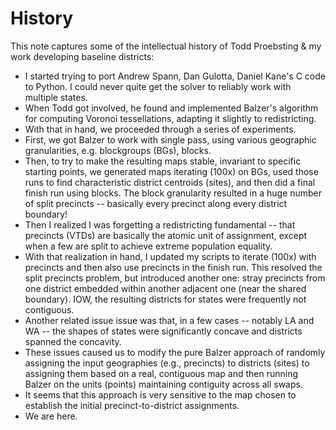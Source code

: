 # History

This note captures some of the intellectual history of Todd Proebsting & my work developing baseline districts:

- I started trying to port Andrew Spann, Dan Gulotta, Daniel Kane's C code to Python. I could never quite get the solver to reliably work with multiple states.
- When Todd got involved, he found and implemented Balzer's algorithm for computing Voronoi tessellations, adapting it slightly to redistricting.
- With that in hand, we proceeded through a series of experiments.
- First, we got Balzer to work with single pass, using various geographic granularities, e.g. blockgroups (BGs), blocks.
- Then, to try to make the resulting maps stable, invariant to specific starting points, we generated maps iterating (100x) on BGs, used those runs to find characteristic district centroids (sites), and then did a final finish run using blocks. The block granularity resulted in a huge number of split precincts -- basically every precinct along every district boundary!
- Then I realized I was forgetting a redistricting fundamental -- that precincts (VTDs) are basically the atomic unit of assignment, except when a few are split to achieve extreme population equality.
- With that realization in hand, I updated my scripts to iterate (100x) with precincts and then also use precincts in the finish run. This resolved the split precincts problem, but introduced another one: stray precincts from one district embedded within another adjacent one (near the shared boundary). IOW, the resulting districts for states were frequently not contiguous.
- Another related issue issue was that, in a few cases -- notably LA and WA -- the shapes of states were significantly concave and districts spanned the concavity.
- These issues caused us to modify the pure Balzer approach of randomly assigning the input geographies (e.g., precincts) to districts (sites) to assigning them based on a real, contiguous map and then running Balzer on the units (points) maintaining contiguity across all swaps.
- It seems that this approach is very sensitive to the map chosen to establish the initial precinct-to-district assignments.
- We are here.